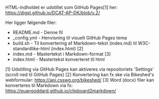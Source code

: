 
HTML-indholdet er udstillet som GitHub Pages[1] her: https://digst.github.io/DCAT-AP-DK/blob/v.2/

Her ligger følgende filer:
- README.md - Denne fil
- _config.yml - Henvisning til visuelt GitHub Pages tema
- build.sh - Til konvertering af Markdown-tekst (index.md) til W3C-standardlike-html (index.html) [2]
- index.md - Mastertekst i Markdown-format [3]
- index.html - Mastertekst konverteret til html

[1] Udstilling via GitHub Pages kan aktiveres via repositoriets 'Settings' (scroll ned til GitHub Pages)
[2] Konvertering kan fx ske via Bikeshed's webformular: https://api.csswg.org/bikeshed/
[3] Word (docx) filer kan konverteres til Markdown via fx: https://euangoddard.github.io/clipboard2markdown/
